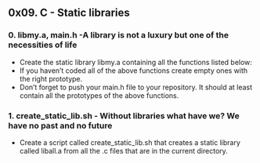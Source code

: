 ## 0x09. C - Static libraries

### 0. libmy.a, main.h -A library is not a luxury but one of the necessities of life
- Create the static library libmy.a containing all the functions listed below:
- If you haven’t coded all of the above functions create empty ones with the right prototype.
- Don’t forget to push your main.h file to your repository. It should at least contain all the prototypes of the above functions.

### 1. create_static_lib.sh - Without libraries what have we? We have no past and no future
- Create a script called create_static_lib.sh that creates a static library called liball.a from all the .c files that are in the current directory.
